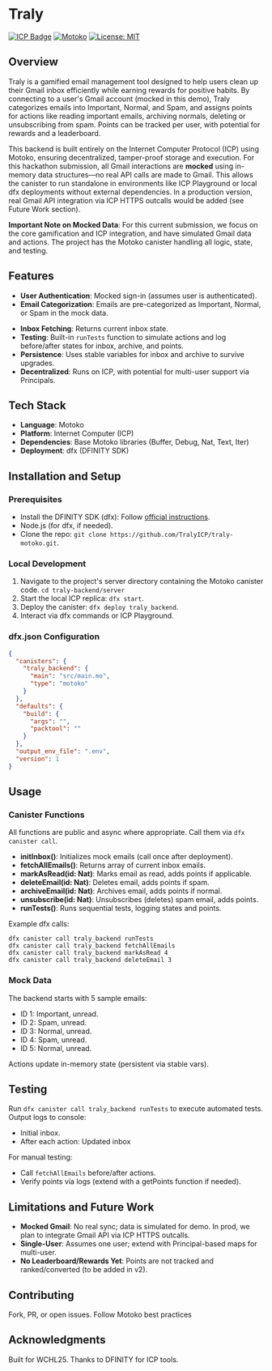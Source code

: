 # Traly

[![ICP Badge](https://img.shields.io/badge/Built%20on-ICP-blueviolet)](https://internetcomputer.org/)
[![Motoko](https://img.shields.io/badge/Language-Motoko-orange)](https://dfinity.org/developers)
[![License: MIT](https://img.shields.io/badge/License-MIT-yellow.svg)](https://opensource.org/licenses/MIT)

## Overview

Traly is a gamified email management tool designed to help users clean up their Gmail inbox efficiently while earning rewards for positive habits. By connecting to a user's Gmail account (mocked in this demo), Traly categorizes emails into Important, Normal, and Spam, and assigns points for actions like reading important emails, archiving normals, deleting or unsubscribing from spam. Points can be tracked per user, with potential for rewards and a leaderboard.

This backend is built entirely on the Internet Computer Protocol (ICP) using Motoko, ensuring decentralized, tamper-proof storage and execution. For this hackathon submission, all Gmail interactions are **mocked** using in-memory data structures—no real API calls are made to Gmail. This allows the canister to run standalone in environments like ICP Playground or local dfx deployments without external dependencies. In a production version, real Gmail API integration via ICP HTTPS outcalls would be added (see Future Work section).

**Important Note on Mocked Data**: For this current submission, we focus on the core gamification and ICP integration, and have simulated Gmail data and actions. The project has the Motoko canister handling all logic, state, and testing.

## Features

- **User Authentication**: Mocked sign-in (assumes user is authenticated).
- **Email Categorization**: Emails are pre-categorized as Important, Normal, or Spam in the mock data.
<!-- - **Actions with Gamification**:
  - Mark as Read: +5 points if Important and unread.
  - Archive: +2 points if Normal; moves to archive.
  - Delete: +3 points if Spam.
  - Unsubscribe: +10 points if Spam; removes from inbox.
- **Point Tracking**: Accumulates points per action, stored in canister state. -->
- **Inbox Fetching**: Returns current inbox state.
- **Testing**: Built-in `runTests` function to simulate actions and log before/after states for inbox, archive, and points.
- **Persistence**: Uses stable variables for inbox and archive to survive upgrades.
- **Decentralized**: Runs on ICP, with potential for multi-user support via Principals.

## Tech Stack

- **Language**: Motoko
- **Platform**: Internet Computer (ICP)
- **Dependencies**: Base Motoko libraries (Buffer, Debug, Nat, Text, Iter)
- **Deployment**: dfx (DFINITY SDK)

## Installation and Setup

### Prerequisites
- Install the DFINITY SDK (dfx): Follow [official instructions](https://internetcomputer.org/docs/current/developer-docs/getting-started/install).
- Node.js (for dfx, if needed).
- Clone the repo: `git clone https://github.com/TralyICP/traly-motoko.git`.

### Local Development
1. Navigate to the project's server directory containing the Motoko canister code.
```cd traly-backend/server```
2. Start the local ICP replica: `dfx start`.
3. Deploy the canister: `dfx deploy traly_backend`.
4. Interact via dfx commands or ICP Playground.

### dfx.json Configuration

```json
{
  "canisters": {
    "traly_backend": {
      "main": "src/main.mo",
      "type": "motoko"
    }
  },
  "defaults": {
    "build": {
      "args": "",
      "packtool": ""
    }
  },
  "output_env_file": ".env",
  "version": 1
}
```

## Usage

### Canister Functions
All functions are public and async where appropriate. Call them via `dfx canister call`.

- **initInbox()**: Initializes mock emails (call once after deployment).
- **fetchAllEmails()**: Returns array of current inbox emails.
- **markAsRead(id: Nat)**: Marks email as read, adds points if applicable.
- **deleteEmail(id: Nat)**: Deletes email, adds points if spam.
- **archiveEmail(id: Nat)**: Archives email, adds points if normal.
- **unsubscribe(id: Nat)**: Unsubscribes (deletes) spam email, adds points.
- **runTests()**: Runs sequential tests, logging states and points.

Example dfx calls:
```
dfx canister call traly_backend runTests
dfx canister call traly_backend fetchAllEmails
dfx canister call traly_backend markAsRead 4
dfx canister call traly_backend deleteEmail 3
```

### Mock Data
The backend starts with 5 sample emails:
- ID 1: Important, unread.
- ID 2: Spam, unread.
- ID 3: Normal, unread.
- ID 4: Spam, unread.
- ID 5: Normal, unread.

Actions update in-memory state (persistent via stable vars).

## Testing

Run `dfx canister call traly_backend runTests` to execute automated tests. Output logs to console:
- Initial inbox.
- After each action: Updated inbox

For manual testing:
- Call `fetchAllEmails` before/after actions.
- Verify points via logs (extend with a getPoints function if needed).


## Limitations and Future Work

- **Mocked Gmail**: No real sync; data is simulated for demo. In prod, we plan to integrate Gmail API via ICP HTTPS outcalls.
- **Single-User**: Assumes one user; extend with Principal-based maps for multi-user.
- **No Leaderboard/Rewards Yet**: Points are not tracked and ranked/converted (to be added in v2).

## Contributing
Fork, PR, or open issues. Follow Motoko best practices

## Acknowledgments

Built for WCHL25. Thanks to DFINITY for ICP tools.

